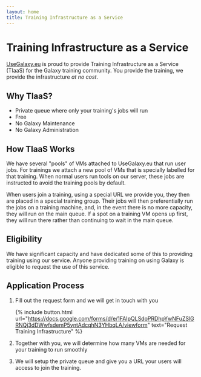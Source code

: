 ```yaml
---
layout: home
title: Training Infrastructure as a Service
---
```


# Training Infrastructure as a Service

[UseGalaxy.eu](https://usegalaxy.eu) is proud to provide Training Infrastructure as a Service (TIaaS) for the Galaxy training community.
You provide the training, we provide the infrastructure <i>at no cost</i>.

## Why TIaaS?

- Private queue where only your training's jobs will run
- Free
- No Galaxy Maintenance
- No Galaxy Administration

## How TIaaS Works

We have several "pools" of VMs attached to UseGalaxy.eu that run user jobs. For
trainings we attach a new pool of VMs that is specially labelled for that
training. When normal users run tools on our server, these jobs are instructed
to avoid the training pools by default.

When users join a training, using a special URL we provide you, they then are
placed in a special training group. Their jobs will then preferentially run the
jobs on a training machine, and, in the event there is no more capacity, they
will run on the main queue. If a spot on a training VM opens up first, they
will run there rather than continuing to wait in the main queue.

## Eligibility

We have significant capacity and have dedicated some of this to providing
training using our service. Anyone providing training on using Galaxy is
eligible to request the use of this service.

## Application Process

1. Fill out the request form and we will get in touch with you

   {% include button.html url="https://docs.google.com/forms/d/e/1FAIpQLSdoPRDhpYwNFuZSlGRNQj3dDWwfsdemP5yntAdcqhN3YHbqLA/viewform" text="Request Training Infrastructure" %}

2. Together with you, we will determine how many VMs are needed for your training to run smoothly
3. We will setup the private queue and give you a URL your users will access to join the training.
